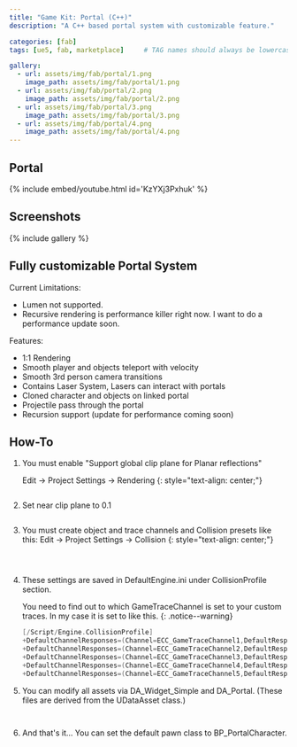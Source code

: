 ```yaml
---
title: "Game Kit: Portal (C++)"
description: "A C++ based portal system with customizable feature."

categories: [fab]
tags: [ue5, fab, marketplace]     # TAG names should always be lowercase

gallery:
  - url: assets/img/fab/portal/1.png
    image_path: assets/img/fab/portal/1.png
  - url: assets/img/fab/portal/2.png
    image_path: assets/img/fab/portal/2.png
  - url: assets/img/fab/portal/3.png
    image_path: assets/img/fab/portal/3.png
  - url: assets/img/fab/portal/4.png
    image_path: assets/img/fab/portal/4.png
---
```


## Portal

{% include embed/youtube.html id='KzYXj3Pxhuk' %}

## Screenshots

{% include gallery %}

## Fully customizable Portal System

Current Limitations:
* Lumen not supported.
* Recursive rendering is performance killer right now. I want to do a performance update soon.

Features:
* 1:1 Rendering
* Smooth player and objects teleport with velocity
* Smooth 3rd person camera transitions
* Contains Laser System, Lasers can interact with portals
* Cloned character and objects on linked portal
* Projectile pass through the portal
* Recursion support (update for performance coming soon)

## How-To

1.  You must enable "Support global clip plane for Planar reflections"

    Edit -> Project Settings -> Rendering
    {: style="text-align: center;"}

    <figure style="width: 900px" class="align-center" style="text-align: center;">
      <a href="/assets/img/fab/portal/T/1.png"><img src="{{ site.url }}{{ site.baseurl }}/assets/img/fab/portal/T/1.png" alt=""></a>
    </figure> 

2.  Set near clip plane to 0.1

    <figure class="align-center" style="text-align: center;">
        <a href="/assets/img/fab/portal/T/2.png"><img src="{{ site.url }}{{ site.baseurl }}/assets/img/fab/portal/T/2.png" alt=""></a>
    </figure>

3.  You must create object and trace channels and Collision presets like this:
    Edit -> Project Settings -> Collision
    {: style="text-align: center;"}

    <figure style="width: 300px" class="align-center" style="text-align: center;">
      <a href="/assets/img/fab/portal/T/3.png"><img src="{{ site.url }}{{ site.baseurl }}/assets/img/fab/portal/T/3.png" alt=""></a>
    </figure>

    <figure style="width: 300px" class="align-center" style="text-align: center;">
      <a href="/assets/img/fab/portal/T/4.png"><img src="{{ site.url }}{{ site.baseurl }}/assets/img/fab/portal/T/4.png" alt=""></a>
    </figure> 
    
    <figure style="width: 300px" class="align-center" style="text-align: center;">
      <a href="/assets/img/fab/portal/T/5.png"><img src="{{ site.url }}{{ site.baseurl }}/assets/img/fab/portal/T/4.png" alt=""></a>
    </figure> 

4.  These settings are saved in DefaultEngine.ini under CollisionProfile section.

    You need to find out to which GameTraceChannel is set to your custom traces. In my case it is set to like this.
    {: .notice--warning}

    ```cpp
    [/Script/Engine.CollisionProfile]
    +DefaultChannelResponses=(Channel=ECC_GameTraceChannel1,DefaultResponse=ECR_Block,bTraceType=True,bStaticObject=False,Name="LaserTrace")
    +DefaultChannelResponses=(Channel=ECC_GameTraceChannel2,DefaultResponse=ECR_Ignore,bTraceType=True,bStaticObject=False,Name="PortalTrace")
    +DefaultChannelResponses=(Channel=ECC_GameTraceChannel3,DefaultResponse=ECR_Block,bTraceType=False,bStaticObject=False,Name="PortalWall")
    +DefaultChannelResponses=(Channel=ECC_GameTraceChannel4,DefaultResponse=ECR_Block,bTraceType=False,bStaticObject=False,Name="PortalActor")
    +DefaultChannelResponses=(Channel=ECC_GameTraceChannel5,DefaultResponse=ECR_Block,bTraceType=False,bStaticObject=False,Name="Projectile")    
    ```
5. You can modify all assets via DA_Widget_Simple and DA_Portal. (These files are derived from the UDataAsset class.)
    <figure style="width: 800px" class="align-center" style="text-align: center;">
      <a href="/assets/img/fab/portal/T/6.png"><img src="{{ site.url }}{{ site.baseurl }}/assets/img/fab/portal/T/6.png" alt=""></a>
    </figure> 

    <figure style="width: 800px" class="align-center" style="text-align: center;">
      <a href="/assets/img/fab/portal/T/7.png"><img src="{{ site.url }}{{ site.baseurl }}/assets/img/fab/portal/T/7.png" alt=""></a>
    </figure> 

6. And that's it... You can set the default pawn class to BP_PortalCharacter.
    <figure style="width: 800px" class="align-center" style="text-align: center;">
      <a href="/assets/img/fab/portal/T/8.png"><img src="{{ site.url }}{{ site.baseurl }}/assets/img/fab/portal/T/8.png" alt=""></a>
    </figure> 
